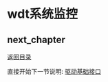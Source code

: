 # wdt系统监控

## next_chapter

[返回目录](./SUMMARY.md)

直接开始下一节说明: [驱动基础接口](./ch03-x1.kernel_base_api.md)
